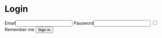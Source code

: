 <!doctype html>
<html>
<head>
  <meta charset="utf-8" />
  <title>Login</title>
  <link rel="stylesheet" href="styles.css" />
</head>
<body>
  <main>
    <h1>Login</h1>
    <form method="post" action="auth.php">
      <label>Email<input type="email" name="email" required></label>
      <label>Password<input type="password" name="password" required></label>
      <label><input type="checkbox" name="remember"> Remember me</label>
      <button type="submit">Sign in</button>
    </form>
  </main>
  <script src="app.js"></script>
</body>
</html>
